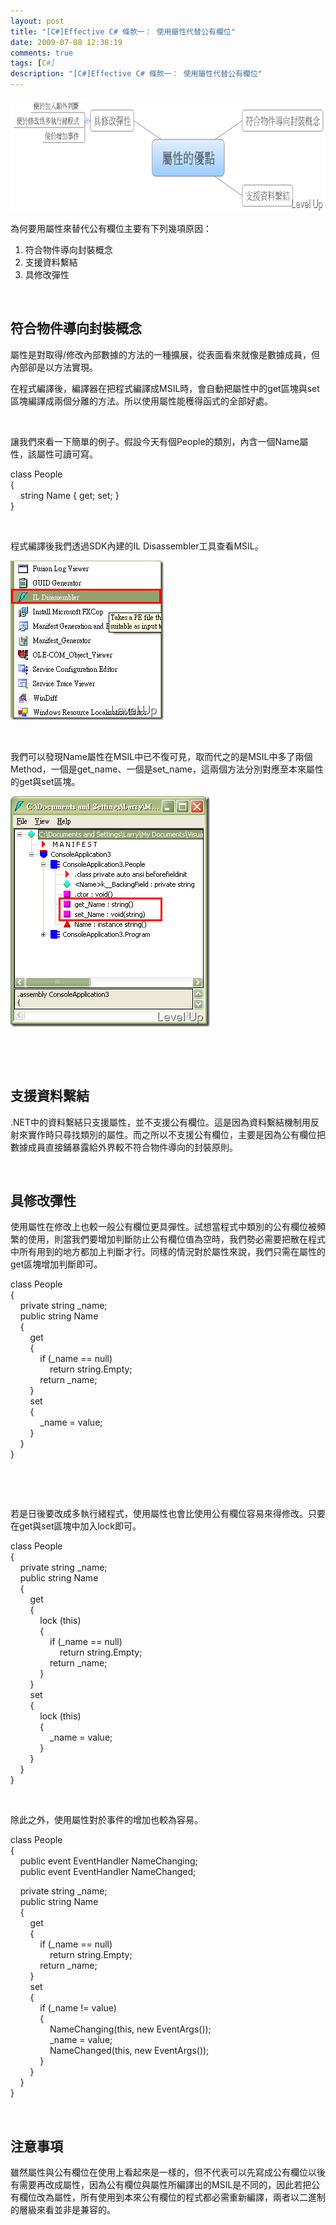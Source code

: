 ```yaml
---
layout: post
title: "[C#]Effective C# 條款一： 使用屬性代替公有欄位"
date: 2009-07-08 12:38:19
comments: true
tags: [C#]
description: "[C#]Effective C# 條款一： 使用屬性代替公有欄位"
---
```

<p>
	<img alt="image" border="0" height="181" src="\images\posts\9215\image_thumb.png" style="border-right-width: 0px; display: inline; border-top-width: 0px; border-bottom-width: 0px; border-left-width: 0px" title="image" width="741" /></p>
<p>
	為何要用屬性來替代公有欄位主要有下列幾項原因：</p>
<ol>
	<li>
		符合物件導向封裝概念</li>
	<li>
		支援資料繫結</li>
	<li>
		具修改彈性</li>
</ol>
<p>
	 </p>
<h2>
	符合物件導向封裝概念</h2>
<p>
	屬性是對取得/修改內部數據的方法的一種擴展，從表面看來就像是數據成員，但內部卻是以方法實現。</p>
<p>
	在程式編譯後，編譯器在把程式編譯成MSIL時，會自動把屬性中的get區塊與set區塊編譯成兩個分離的方法。所以使用屬性能穫得函式的全部好處。</p>
<p>
	 </p>
<p>
	讓我們來看一下簡單的例子。假設今天有個People的類別，內含一個Name屬性，該屬性可讀可寫。</p>
<p>
	class People<br />
	{<br />
	    string Name { get; set; }<br />
	}</p>
<p>
	 </p>
<p>
	程式編譯後我們透過SDK內建的IL Disassembler工具查看MSIL。</p>
<p>
	<img alt="image" border="0" height="255" src="\images\posts\9215\image_thumb_4.png" style="border-right-width: 0px; display: inline; border-top-width: 0px; border-bottom-width: 0px; border-left-width: 0px" title="image" width="245" /></p>
<p>
	 </p>
<p>
	我們可以發現Name屬性在MSIL中已不復可見，取而代之的是MSIL中多了兩個Method，一個是get_name、一個是set_name，這兩個方法分別對應至本來屬性的get與set區塊。</p>
<p>
	<img alt="image" border="0" height="369" src="\images\posts\9215\image_thumb_3.png" style="border-right-width: 0px; display: inline; border-top-width: 0px; border-bottom-width: 0px; border-left-width: 0px" title="image" width="319" /></p>
<p>
	 </p>
<p>
	 </p>
<h2>
	支援資料繫結</h2>
<p>
	.NET中的資料繫結只支援屬性，並不支援公有欄位。這是因為資料繫結機制用反射來實作時只尋找類別的屬性。而之所以不支援公有欄位，主要是因為公有欄位把數據成員直接鋪暴露給外界較不符合物件導向的封裝原則。</p>
<p>
	 </p>
<h2>
	具修改彈性</h2>
<p>
	使用屬性在修改上也較一般公有欄位更具彈性。試想當程式中類別的公有欄位被頻繁的使用，則當我們要增加判斷防止公有欄位值為空時，我們勢必需要把散在程式中所有用到的地方都加上判斷才行。同樣的情況對於屬性來說，我們只需在屬性的get區塊增加判斷即可。</p>
<p>
	class People<br />
	{<br />
	    private string _name;<br />
	    public string Name<br />
	    {<br />
	        get<br />
	        {<br />
	            if (_name == null)<br />
	                return string.Empty;<br />
	            return _name;<br />
	        }<br />
	        set<br />
	        {<br />
	            _name = value;<br />
	        }<br />
	    }<br />
	}</p>
<p>
	 </p>
<p>
	 </p>
<p>
	若是日後要改成多執行緒程式，使用屬性也會比使用公有欄位容易來得修改。只要在get與set區塊中加入lock即可。</p>
<p>
	class People<br />
	{<br />
	    private string _name;<br />
	    public string Name<br />
	    {<br />
	        get<br />
	        {<br />
	            lock (this)<br />
	            {<br />
	                if (_name == null)<br />
	                    return string.Empty;<br />
	                return _name;<br />
	            }<br />
	        }<br />
	        set<br />
	        {<br />
	            lock (this)<br />
	            {<br />
	                _name = value;<br />
	            }<br />
	        }<br />
	    }<br />
	}</p>
<p>
	 </p>
<p>
	除此之外，使用屬性對於事件的增加也較為容易。</p>
<p>
	class People<br />
	{<br />
	    public event EventHandler NameChanging;<br />
	    public event EventHandler NameChanged;</p>
<p>
	    private string _name;<br />
	    public string Name<br />
	    {<br />
	        get<br />
	        {<br />
	            if (_name == null)<br />
	                return string.Empty;<br />
	            return _name;<br />
	        }<br />
	        set<br />
	        {<br />
	            if (_name != value)<br />
	            {<br />
	                NameChanging(this, new EventArgs());<br />
	                _name = value;<br />
	                NameChanged(this, new EventArgs());<br />
	            }<br />
	        }<br />
	    }<br />
	}</p>
<p>
	 </p>
<h2>
	注意事項</h2>
<p>
	雖然屬性與公有欄位在使用上看起來是一樣的，但不代表可以先寫成公有欄位以後有需要再改成屬性，因為公有欄位與屬性所編譯出的MSIL是不同的，因此若把公有欄位改為屬性，所有使用到本來公有欄位的程式都必需重新編譯，兩者以二進制的層級來看並非是兼容的。</p>
